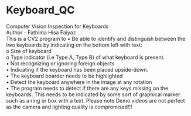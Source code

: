 # Keyboard_QC
Computer Vision Inspection for Keyboards
<br>
Author - Fathima Hisa Faiyaz
<br>
This is a CV2 program to •	Be able to identify and distinguish between the two keyboards by indicating on the bottom left with text: <br>
  o	Size of keyboard <br>
  o	Type indicator (i.e Type A, Type B) of what keyboard is present. <br>
•	Not recognizing or ignoring foreign objects <br>
•	Indicating if the keyboard has been placed upside-down.<br>
•	The keyboard boarder needs to be highlighted <br>
•	Detect the keyboard anywhere in the image at any rotation <br>
• The program needs to detect if there are any keys missing on the keyboards. This needs to be indicated by some sort of graphical marker such as a ring or box with a text.
Please note Demo videos are not perfect as the camera and lighting quality is compromised!!!

